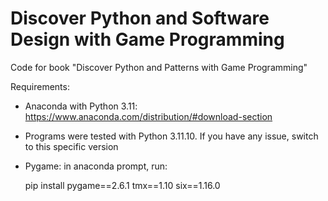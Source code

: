 # Discover Python and Software Design with Game Programming

Code for book "Discover Python and Patterns with Game Programming"

Requirements:
 - Anaconda with Python 3.11: https://www.anaconda.com/distribution/#download-section
 - Programs were tested with Python 3.11.10. If you have any issue, switch to this specific version
 - Pygame: in anaconda prompt, run:

    pip install pygame==2.6.1 tmx==1.10 six==1.16.0

 